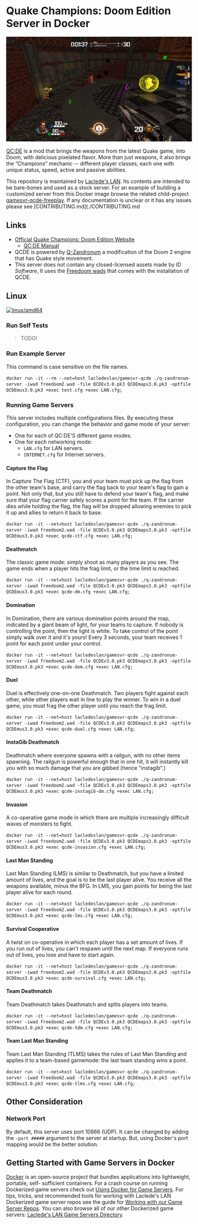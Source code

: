 # Quake Champions: Doom Edition Server in Docker

![Quake Champions: Doom Edition](https://raw.githubusercontent.com/LacledesLAN/gamesvr-qcde/refs/heads/main/Documentation/media/qcde.png)

[QC:DE](https://qcde.net/) is a mod that brings the weapons from the latest Quake game, into Doom, with delicious
pixelated flavor. More than just weapons, it also brings the “Champions” mechanic -- different player classes, each one
with unique status, speed, active and passive abilities.

This repository is maintained by [Laclede's LAN](https://lacledeslan.com). Its contents are intended to be bare-bones
and used as a stock server. For an example of building a customized server from this Docker image browse the related
child-project [gamesvr-qcde-freeplay](https://github.com/LacledesLAN/gamesvr-qcde-freeplay). If any documentation is
unclear or it has any issues please see [CONTRIBUTING.md](./CONTRIBUTING.md

## Links

* [Official Quake Champions: Doom Edition Website](https://qcde.net)
  * [QC:DE Manual](https://qcde.net/files/public/QCDE_Manual.pdf)
* QCDE is powered by [Q-Zandronum](https://qzandronum.com/) a modification of the Doom 2 engine that has Quake style
movement.
* This server does not contain any closed-licensed assets made by *ID Software*, It uses the [Freedoom
wads](https://freedoom.github.io/download.html) that comes with the installation of QCDE.

## Linux

[![linux/amd64](https://github.com/LacledesLAN/gamesvr-qcde/actions/workflows/build-linux-x64.yml/badge.svg)](https://github.com/LacledesLAN/gamesvr-qcde/actions/workflows/build-linux-x64.yml)

### Run Self Tests

> TODO!

### Run Example Server

This command is case sensitive on the file names.

```shell
docker run -it --rm --net=host lacledeslan/gamesvr-qcde ./q-zandronum-server -iwad freedoom2.wad -file QCDEv3.0.pk3 QCDEmaps3.0.pk3 -optfile QCDEmus3.0.pk3 +exec test.cfg +exec LAN.cfg;
```

### Running Game Servers

This server includes multiple configurations files. By executing these configuration, you can change the behavior and
game mode of your server:

* One for each of QC:DE'S different game modes.
* One for each networking mode:
  * `LAN.cfg` for LAN servers.
  * `INTERNET.cfg` for Internet servers.

#### Capture the Flag

In Capture The Flag (CTF), you and your team must pick up the flag from the other team's base, and carry the flag back
to your team's flag to gain a point. Not only that, but you still have to defend your team's flag, and make sure that
your flag carrier safely scores a point for the team. If the carrier dies while holding the flag, the flag will be
dropped allowing enemies to pick it up and allies to return it back to base.

```shell
docker run -it --net=host lacledeslan/gamesvr-qcde ./q-zandronum-server -iwad freedoom2.wad -file QCDEv3.0.pk3 QCDEmaps3.0.pk3 -optfile QCDEmus3.0.pk3 +exec qcde-ctf.cfg +exec LAN.cfg;
```

#### Deathmatch

The classic game mode: simply shoot as many players as you see. The game ends when a player hits the frag limit, or the
time limit is reached.

```shell
docker run -it --net=host lacledeslan/gamesvr-qcde ./q-zandronum-server -iwad freedoom2.wad -file QCDEv3.0.pk3 QCDEmaps3.0.pk3 -optfile QCDEmus3.0.pk3 +exec qcde-dm.cfg +exec LAN.cfg;
```

#### Domination

In Domination, there are various domination points around the map, indicated by a giant beam of light, for your teams to
capture. If nobody is controlling the point, then the light is white. To take control of the point simply walk over it
and it's yours! Every 3 seconds, your team receives 1 point for each point under your control.

```shell
docker run -it --net=host lacledeslan/gamesvr-qcde ./q-zandronum-server -iwad freedoom2.wad -file QCDEv3.0.pk3 QCDEmaps3.0.pk3 -optfile QCDEmus3.0.pk3 +exec qcde-dom.cfg +exec LAN.cfg;
```

#### Duel

Duel is effectively one-on-one Deathmatch. Two players fight against each other, while other players wait in line to
play the winner. To win in a duel game, you must frag the other player until you reach the frag limit.

```shell
docker run -it --net=host lacledeslan/gamesvr-qcde ./q-zandronum-server -iwad freedoom2.wad -file QCDEv3.0.pk3 QCDEmaps3.0.pk3 -optfile QCDEmus3.0.pk3 +exec qcde-duel.cfg +exec LAN.cfg;
```

#### InstaGib Deathmatch

Deathmatch where everyone spawns with a railgun, with no other items spawning. The railgun is powerful enough that in
one hit, it will instantly kill you with so much damage that you are gibbed (hence "instagib".)

```shell
docker run -it --net=host lacledeslan/gamesvr-qcde ./q-zandronum-server -iwad freedoom2.wad -file QCDEv3.0.pk3 QCDEmaps3.0.pk3 -optfile QCDEmus3.0.pk3 +exec qcde-instagib-dm.cfg +exec LAN.cfg;
```

#### Invasion

A co-operative game mode in which there are multiple increasingly difficult waves of monsters to fight.

```shell
docker run -it --net=host lacledeslan/gamesvr-qcde ./q-zandronum-server -iwad freedoom2.wad -file QCDEv3.0.pk3 QCDEmaps3.0.pk3 -optfile QCDEmus3.0.pk3 +exec qcde-invasion.cfg +exec LAN.cfg;
```

#### Last Man Standing

Last Man Standing (LMS) is similar to Deathmatch, but you have a limited amount of lives, and the goal is to be the last
player alive. You receive all the weapons available, minus the BFG. In LMS, you gain points for being the last player
alive for each round.

```shell
docker run -it --net=host lacledeslan/gamesvr-qcde ./q-zandronum-server -iwad freedoom2.wad -file QCDEv3.0.pk3 QCDEmaps3.0.pk3 -optfile QCDEmus3.0.pk3 +exec qcde-lms.cfg +exec LAN.cfg;
```

#### Survival Cooperative

A twist on co-operative in which each player has a set amount of lives. If you run out of lives, you can't respawn until
the next map. If everyone runs out of lives, you lose and have to start again.

```shell
docker run -it --net=host lacledeslan/gamesvr-qcde ./q-zandronum-server -iwad freedoom2.wad -file QCDEv3.0.pk3 QCDEmaps3.0.pk3 -optfile QCDEmus3.0.pk3 +exec qcde-survival.cfg +exec LAN.cfg;
```

#### Team Deathmatch

Team Deathmatch takes Deathmatch and splits players into teams.

```shell
docker run -it --net=host lacledeslan/gamesvr-qcde ./q-zandronum-server -iwad freedoom2.wad -file QCDEv3.0.pk3 QCDEmaps3.0.pk3 -optfile QCDEmus3.0.pk3 +exec qcde-tdm.cfg +exec LAN.cfg;
```

#### Team Last Man Standing

Team Last Man Standing (TLMS) takes the rules of Last Man Standing and applies it to a team-based gamemode: the last
team standing wins a point.

```shell
docker run -it --net=host lacledeslan/gamesvr-qcde ./q-zandronum-server -iwad freedoom2.wad -file QCDEv3.0.pk3 QCDEmaps3.0.pk3 -optfile QCDEmus3.0.pk3 +exec qcde-tlms.cfg +exec LAN.cfg;
```

## Other Consideration

### Network Port

By default, this server uses port 10666 (UDP). It can be changed by adding the `-port #####` argument to the server at
startup. But, using Docker's port mapping would be the better solution.

## Getting Started with Game Servers in Docker

[Docker](https://docs.docker.com/) is an open-source project that bundles applications into lightweight, portable, self-
sufficient containers. For a crash course on running Dockerized game servers check out [Using Docker for Game
Servers](https://github.com/LacledesLAN/README.1ST/blob/master/GameServers/DockerAndGameServers.md). For tips, tricks,
and recommended tools for working with Laclede's LAN Dockerized game server repos see the guide for [Working with our
Game Server Repos](https://github.com/LacledesLAN/README.1ST/blob/master/GameServers/WorkingWithOurRepos.md). You can
also browse all of our other Dockerized game servers: [Laclede's LAN Game Servers
Directory](https://github.com/LacledesLAN/README.1ST/tree/master/GameServers).
